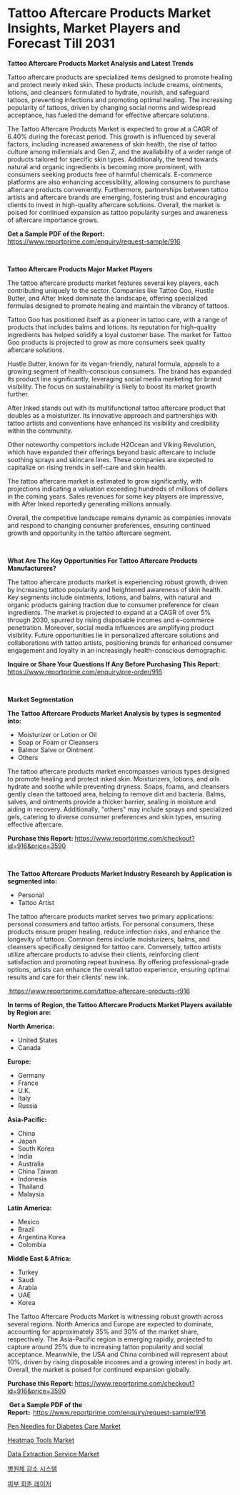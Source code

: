 <p><h1>Tattoo Aftercare Products Market Insights, Market Players and Forecast Till 2031</h1></p><p><strong>Tattoo Aftercare Products Market Analysis and Latest Trends</strong></p>
<p><p>Tattoo aftercare products are specialized items designed to promote healing and protect newly inked skin. These products include creams, ointments, lotions, and cleansers formulated to hydrate, nourish, and safeguard tattoos, preventing infections and promoting optimal healing. The increasing popularity of tattoos, driven by changing social norms and widespread acceptance, has fueled the demand for effective aftercare solutions.</p><p>The Tattoo Aftercare Products Market is expected to grow at a CAGR of 6.40% during the forecast period. This growth is influenced by several factors, including increased awareness of skin health, the rise of tattoo culture among millennials and Gen Z, and the availability of a wider range of products tailored for specific skin types. Additionally, the trend towards natural and organic ingredients is becoming more prominent, with consumers seeking products free of harmful chemicals. E-commerce platforms are also enhancing accessibility, allowing consumers to purchase aftercare products conveniently. Furthermore, partnerships between tattoo artists and aftercare brands are emerging, fostering trust and encouraging clients to invest in high-quality aftercare solutions. Overall, the market is poised for continued expansion as tattoo popularity surges and awareness of aftercare importance grows.</p></p>
<p><strong>Get a Sample PDF of the Report:&nbsp;</strong> <a href="https://www.reportprime.com/enquiry/request-sample/916">https://www.reportprime.com/enquiry/request-sample/916</a></p>
<p>&nbsp;</p>
<p><strong>Tattoo Aftercare Products Major Market Players</strong></p>
<p><p>The tattoo aftercare products market features several key players, each contributing uniquely to the sector. Companies like Tattoo Goo, Hustle Butter, and After Inked dominate the landscape, offering specialized formulas designed to promote healing and maintain the vibrancy of tattoos.</p><p>Tattoo Goo has positioned itself as a pioneer in tattoo care, with a range of products that includes balms and lotions. Its reputation for high-quality ingredients has helped solidify a loyal customer base. The market for Tattoo Goo products is projected to grow as more consumers seek quality aftercare solutions.</p><p>Hustle Butter, known for its vegan-friendly, natural formula, appeals to a growing segment of health-conscious consumers. The brand has expanded its product line significantly, leveraging social media marketing for brand visibility. The focus on sustainability is likely to boost its market growth further.</p><p>After Inked stands out with its multifunctional tattoo aftercare product that doubles as a moisturizer. Its innovative approach and partnerships with tattoo artists and conventions have enhanced its visibility and credibility within the community.</p><p>Other noteworthy competitors include H2Ocean and Viking Revolution, which have expanded their offerings beyond basic aftercare to include soothing sprays and skincare lines. These companies are expected to capitalize on rising trends in self-care and skin health.</p><p>The tattoo aftercare market is estimated to grow significantly, with projections indicating a valuation exceeding hundreds of millions of dollars in the coming years. Sales revenues for some key players are impressive, with After Inked reportedly generating millions annually.</p><p>Overall, the competitive landscape remains dynamic as companies innovate and respond to changing consumer preferences, ensuring continued growth and opportunity in the tattoo aftercare segment.</p></p>
<p>&nbsp;</p>
<p><strong>What Are The Key Opportunities For Tattoo Aftercare Products Manufacturers?</strong></p>
<p><p>The tattoo aftercare products market is experiencing robust growth, driven by increasing tattoo popularity and heightened awareness of skin health. Key segments include ointments, lotions, and balms, with natural and organic products gaining traction due to consumer preference for clean ingredients. The market is projected to expand at a CAGR of over 5% through 2030, spurred by rising disposable incomes and e-commerce penetration. Moreover, social media influences are amplifying product visibility. Future opportunities lie in personalized aftercare solutions and collaborations with tattoo artists, positioning brands for enhanced consumer engagement and loyalty in an increasingly health-conscious demographic.</p></p>
<p><strong>Inquire or Share Your Questions If Any Before Purchasing This Report:</strong> <a href="https://www.reportprime.com/enquiry/pre-order/916">https://www.reportprime.com/enquiry/pre-order/916</a></p>
<p>&nbsp;</p>
<p><strong>Market Segmentation</strong></p>
<p><strong>The Tattoo Aftercare Products Market Analysis by types is segmented into:</strong></p>
<p><ul><li>Moisturizer or Lotion or Oil</li><li>Soap or Foam or Cleansers</li><li>Balmor Salve or Ointment</li><li>Others</li></ul></p>
<p><p>The tattoo aftercare products market encompasses various types designed to promote healing and protect inked skin. Moisturizers, lotions, and oils hydrate and soothe while preventing dryness. Soaps, foams, and cleansers gently clean the tattooed area, helping to remove dirt and bacteria. Balms, salves, and ointments provide a thicker barrier, sealing in moisture and aiding in recovery. Additionally, "others" may include sprays and specialized gels, catering to diverse consumer preferences and skin types, ensuring effective aftercare.</p></p>
<p><strong>Purchase this Report:&nbsp;</strong><a href="https://www.reportprime.com/checkout?id=916&price=3590">https://www.reportprime.com/checkout?id=916&price=3590</a></p>
<p>&nbsp;</p>
<p><strong>The Tattoo Aftercare Products Market Industry Research by Application is segmented into:</strong></p>
<p><ul><li>Personal</li><li>Tattoo Artist</li></ul></p>
<p><p>The tattoo aftercare products market serves two primary applications: personal consumers and tattoo artists. For personal consumers, these products ensure proper healing, reduce infection risks, and enhance the longevity of tattoos. Common items include moisturizers, balms, and cleansers specifically designed for tattoo care. Conversely, tattoo artists utilize aftercare products to advise their clients, reinforcing client satisfaction and promoting repeat business. By offering professional-grade options, artists can enhance the overall tattoo experience, ensuring optimal results and care for their clients' new ink.</p></p>
<p><a href="https://www.reportprime.com/tattoo-aftercare-products-r916">&nbsp;https://www.reportprime.com/tattoo-aftercare-products-r916</a></p>
<p><strong>In terms of Region, the Tattoo Aftercare Products Market Players available by Region are:</strong></p>
<p>
    <p> <strong> North America: </strong>
        <ul>
            <li>United States</li>
            <li>Canada</li>
        </ul>
        </p> 
    <p> <strong> Europe: </strong>
        <ul>
            <li>Germany</li>
            <li>France</li>
            <li>U.K.</li>
            <li>Italy</li>
            <li>Russia</li>
        </ul>
        </p> 
    <p> <strong> Asia-Pacific: </strong>
        <ul>
            <li>China</li>
            <li>Japan</li>
            <li>South Korea</li>
            <li>India</li>
            <li>Australia</li>
            <li>China Taiwan</li>
            <li>Indonesia</li>
            <li>Thailand</li>
            <li>Malaysia</li>
        </ul>
        </p> 
    <p> <strong> Latin America: </strong>
        <ul>
            <li>Mexico</li>
            <li>Brazil</li>
            <li>Argentina Korea</li>
            <li>Colombia</li>
        </ul>
        </p> 
    <p> <strong> Middle East & Africa: </strong>
        <ul>
            <li>Turkey</li>
            <li>Saudi</li>
            <li>Arabia</li>
            <li>UAE</li>
            <li>Korea</li>
        </ul>
    </p>
    </p>
<p><p>The Tattoo Aftercare Products Market is witnessing robust growth across several regions. North America and Europe are expected to dominate, accounting for approximately 35% and 30% of the market share, respectively. The Asia-Pacific region is emerging rapidly, projected to capture around 25% due to increasing tattoo popularity and social acceptance. Meanwhile, the USA and China combined will represent about 10%, driven by rising disposable incomes and a growing interest in body art. Overall, the market is poised for continued expansion globally.</p></p>
<p><strong>Purchase this Report: </strong><a href="https://www.reportprime.com/checkout?id=916&price=3590">https://www.reportprime.com/checkout?id=916&price=3590</a></p>
<p>&nbsp;<strong>Get a Sample PDF of the Report:&nbsp;&nbsp;</strong><a href="https://www.reportprime.com/enquiry/request-sample/916">https://www.reportprime.com/enquiry/request-sample/916</a></p>
<p><strong></strong></p>
<p><p><a href="https://issuu.com/reportprime-2/docs/pen-needles-for-diabetes-care-marke_cb920cde635410">Pen Needles for Diabetes Care Market</a></p><p><a href="https://medium.com/@bsjdj3773/heatmap-tools-market-global-market-insights-and-sales-trends-2024-to-2031-df94f3c40ee2">Heatmap Tools Market</a></p><p><a href="https://medium.com/@bsjdj3773/global-data-extraction-service-market-trends-and-innovations-a-forward-looking-analysis-774b3f5a8b62">Data Extraction Service Market</a></p><p><a href="https://medium.com/@fitzwjpcorke/%EC%A7%80%EC%97%AD-%EC%8B%9C%EC%9E%A5%EC%9D%B4-%EB%B3%91%EC%9B%90%EA%B7%A0-%EA%B0%90%EC%86%8C-%EC%8B%9C%EC%8A%A4%ED%85%9C-%EC%8B%9C%EC%9E%A5-%ED%98%81%EC%8B%A0%EC%97%90-%EC%96%B4%EB%96%BB%EA%B2%8C-%EC%A0%81%EC%9D%91%ED%95%98%EA%B3%A0-%EC%9E%88%EB%8A%94%EA%B0%80-2024%EB%85%84%EB%B6%80%ED%84%B0-2031%EB%85%84%EA%B9%8C%EC%A7%80%EC%9D%98-%EC%A3%BC%EC%9A%94-%EC%8B%9C%EC%9E%A5-%EB%8F%99%ED%96%A5%EA%B3%BC-%EC%98%88%EC%B8%A1-94076d623062">병원체 감소 시스템</a></p><p><a href="https://medium.com/@percymckty3ytenzie89676/%ED%94%BC%EB%B6%80-%EC%9E%AC%EC%83%9D-%EB%A0%88%EC%9D%B4%EC%A0%80-%EC%8B%9C%EC%9E%A5-%EA%B7%9C%EB%AA%A8-%EC%84%B1%EC%9E%A5-%EC%B6%94%EC%84%B8-%EB%B0%8F-%EC%82%B0%EC%97%85-%EB%B6%84%EC%84%9D-%EC%9C%A0%ED%98%95%EB%B3%84-%EC%9D%91%EC%9A%A9-%ED%94%84%EB%A1%9C%EA%B7%B8%EB%9E%A8%EB%B3%84-%EB%B0%8F-2024%EB%85%84%EB%B6%80%ED%84%B0-2031%EB%85%84%EA%B9%8C%EC%A7%80%EC%9D%98-%EC%A0%84%EB%A7%9D-8312ee62f902">피부 회춘 레이저</a></p></p>